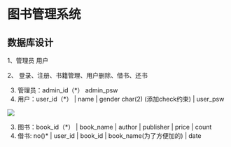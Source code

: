 # 图书管理系统

## 数据库设计

1、管理员 用户

2、 登录、注册、书籍管理、用户删除、借书、还书

3. 管理员：admin_id（*） admin_psw 
4. 用户：user_id（*） |  name  | gender char(2) (添加check约束) | user_psw 

![](https://my-typoraimage.oss-cn-hangzhou.aliyuncs.com/img/20221215212130.png)  

3. 图书：book_id（*）  |  book_name  |  author  | publisher   | price  | count
4. 借书: no()*  | user_id  |  book_id  |  book_name(为了方便加的) |  date
